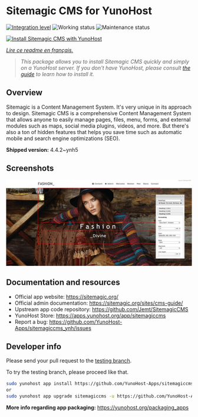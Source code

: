 <!--
N.B.: This README was automatically generated by https://github.com/YunoHost/apps/tree/master/tools/README-generator
It shall NOT be edited by hand.
-->

# Sitemagic CMS for YunoHost

[![Integration level](https://dash.yunohost.org/integration/sitemagiccms.svg)](https://dash.yunohost.org/appci/app/sitemagiccms) ![Working status](https://ci-apps.yunohost.org/ci/badges/sitemagiccms.status.svg) ![Maintenance status](https://ci-apps.yunohost.org/ci/badges/sitemagiccms.maintain.svg)

[![Install Sitemagic CMS with YunoHost](https://install-app.yunohost.org/install-with-yunohost.svg)](https://install-app.yunohost.org/?app=sitemagiccms)

*[Lire ce readme en français.](./README_fr.md)*

> *This package allows you to install Sitemagic CMS quickly and simply on a YunoHost server.
If you don't have YunoHost, please consult [the guide](https://yunohost.org/#/install) to learn how to install it.*

## Overview

Sitemagic is a Content Management System. It's very unique in its approach to design. Sitemagic CMS is a comprehensive Content Management System that allows anyone to easily manage pages, files, menu, forms, and external modules such as maps, social media plugins, videos, and more. But there's also a ton of hidden features that helps you save time such as automatic mobile and search engine optimizations (SEO).

**Shipped version:** 4.4.2~ynh5

## Screenshots

![Screenshot of Sitemagic CMS](./doc/screenshots/Designer.jpeg)

## Documentation and resources

* Official app website: <https://sitemagic.org/>
* Official admin documentation: <https://sitemagic.org/sites/cms-guide/>
* Upstream app code repository: <https://github.com/Jemt/SitemagicCMS>
* YunoHost Store: <https://apps.yunohost.org/app/sitemagiccms>
* Report a bug: <https://github.com/YunoHost-Apps/sitemagiccms_ynh/issues>

## Developer info

Please send your pull request to the [testing branch](https://github.com/YunoHost-Apps/sitemagiccms_ynh/tree/testing).

To try the testing branch, please proceed like that.

``` bash
sudo yunohost app install https://github.com/YunoHost-Apps/sitemagiccms_ynh/tree/testing --debug
or
sudo yunohost app upgrade sitemagiccms -u https://github.com/YunoHost-Apps/sitemagiccms_ynh/tree/testing --debug
```

**More info regarding app packaging:** <https://yunohost.org/packaging_apps>
